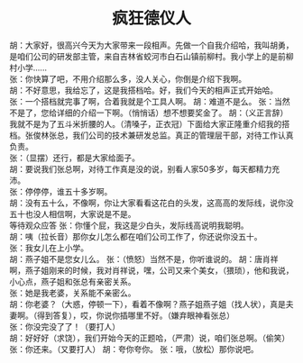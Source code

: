 
# <center>疯狂德仪人</center> #
胡：大家好，很高兴今天为大家带来一段相声。先做一个自我介绍哈，我叫胡勇，是咱们公司的研发部主管，来自吉林省蛟河市白石山镇前柳村。我小学上的是前柳村小学......  
张：你快算了吧，不用介绍那么多，没人关心，你倒是介绍下我啊。  
胡：不好意思，我给忘了，这是我搭档哈。好，我们今天的相声正式开始哈。  
张：一个搭档就完事了啊，合着我就是个工具人啊。
胡：难道不是么。
张：当然不是了，您给详细的介绍一下啊。（悄悄话）想不想要奖金了。
胡：（义正言辞）我就不是为了五斗米折腰的人。（清嗓子，正衣冠）下面给大家正隆重介绍我的搭档。张俊林张总，我们公司的技术兼研发总监。真正的管理层干部，对待工作认真负责。  
张：（显摆）还行，都是大家给面子。  
胡：要说我们张总啊，对待工作真是没的说，别看人家50多岁，每天都精力充沛。  
张：停停停，谁五十多岁啊。  
胡：没有五十么，不像啊，你让大家看看这花白的头发，这高高的发际线，说你没五十也没人相信啊，大家说是不是。  
等待观众应答
张：你懂个屁，我这是少白头，发际线高说明我聪明。  
胡：咦（拉长音）那你女儿怎么都在咱们公司工作了，你还说你没五十。  
张：我女儿在上小学。  
胡：燕子姐不是您女儿么。
张：（愤怒）当然不是，你听谁说的。
胡：唐肖祥啊，燕子姐刚来的时候，我对肖祥说，嘿，公司又来个美女，（猥琐），他和我说，小心点，燕子姐和张总有亲密关系。  
张：她是我老婆，关系能不亲密么。  
胡：你老婆？（大惑，停顿一下），看着不像啊？燕子姐燕子姐（找人状），真是夫妻啊。（得到答复），哎，你说你插哪里不好。（嫌弃眼神看张总）  
张：你没完没了了！（要打人）  
胡：好好好（求饶），我们开始今天的正题哈，（严肃）说，咱们张总啊。（偷笑）  
张：你还来。（又要打人）
胡：夸你夸你。
张：哦，（放松）那你说吧。 
 


